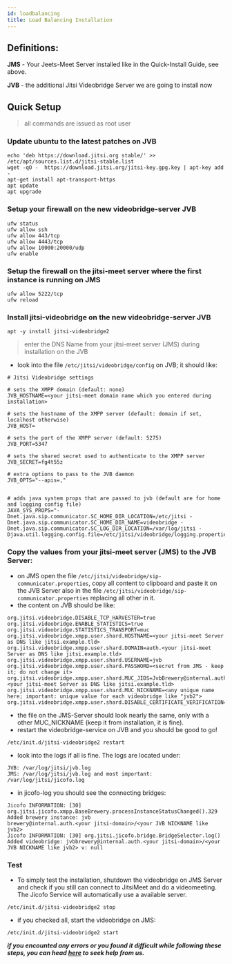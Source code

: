 ```yaml
---
id: loadbalancing
title: Load Balancing Installation
---
```



## Definitions:

**JMS** - Your Jeets-Meet Server installed like in the Quick-Install Guide, see above.

**JVB** - the additional Jitsi Videobridge Server we are going to install now

## Quick Setup

> all commands are issued as root user

### Update ubuntu to the latest patches on JVB

```
echo 'deb https://download.jitsi.org stable/' >> /etc/apt/sources.list.d/jitsi-stable.list
wget -qO -  https://download.jitsi.org/jitsi-key.gpg.key | apt-key add -
apt-get install apt-transport-https
apt update
apt upgrade
```

### Setup your firewall on the new videobridge-server JVB

```
ufw status
ufw allow ssh
ufw allow 443/tcp
ufw allow 4443/tcp
ufw allow 10000:20000/udp
ufw enable
```

### Setup the firewall on the jitsi-meet server where the first instance is running on JMS

```
ufw allow 5222/tcp
ufw reload
```

### Install jitsi-videobridge on the new videobridge-server JVB

```
apt -y install jitsi-videobridge2
```

> enter the DNS Name from your jitsi-meet server (JMS) during installation on the JVB

- look into the file `/etc/jitsi/videobridge/config` on JVB; it should like:

```
# Jitsi Videobridge settings

# sets the XMPP domain (default: none)
JVB_HOSTNAME=<your jitsi-meet domain name which you entered during installation>

# sets the hostname of the XMPP server (default: domain if set, localhost otherwise)
JVB_HOST=

# sets the port of the XMPP server (default: 5275)
JVB_PORT=5347

# sets the shared secret used to authenticate to the XMPP server
JVB_SECRET=fg4t55z

# extra options to pass to the JVB daemon
JVB_OPTS="--apis=,"


# adds java system props that are passed to jvb (default are for home and logging config file)
JAVA_SYS_PROPS="-Dnet.java.sip.communicator.SC_HOME_DIR_LOCATION=/etc/jitsi -Dnet.java.sip.communicator.SC_HOME_DIR_NAME=videobridge -Dnet.java.sip.communicator.SC_LOG_DIR_LOCATION=/var/log/jitsi -Djava.util.logging.config.file=/etc/jitsi/videobridge/logging.properties"
```

### Copy the values from your jitsi-meet server (JMS) to the JVB Server:

- on JMS open the file `/etc/jitsi/videobridge/sip-communicator.properties`, copy all content to clipboard and paste it on the JVB Server also in the file `/etc/jitsi/videobridge/sip-communicator.properties` replacing all other in it.
- the content on JVB should be like:

```
org.jitsi.videobridge.DISABLE_TCP_HARVESTER=true
org.jitsi.videobridge.ENABLE_STATISTICS=true
org.jitsi.videobridge.STATISTICS_TRANSPORT=muc
org.jitsi.videobridge.xmpp.user.shard.HOSTNAME=<your jitsi-meet Server as DNS like jitsi.example.tld>
org.jitsi.videobridge.xmpp.user.shard.DOMAIN=auth.<your jitsi-meet Server as DNS like jitsi.example.tld>
org.jitsi.videobridge.xmpp.user.shard.USERNAME=jvb
org.jitsi.videobridge.xmpp.user.shard.PASSWORD=<secret from JMS - keep it; do not change it>
org.jitsi.videobridge.xmpp.user.shard.MUC_JIDS=JvbBrewery@internal.auth.<your jitsi-meet Server as DNS like jitsi.example.tld>
org.jitsi.videobridge.xmpp.user.shard.MUC_NICKNAME=<any unique name here; important: unique value for each videobridge like "jvb2">
org.jitsi.videobridge.xmpp.user.shard.DISABLE_CERTIFICATE_VERIFICATION=true
```

- the file on the JMS-Server should look nearly the same, only with a other MUC_NICKNAME (keep it from installation, it is fine).
- restart the videobridge-service on JVB and you should be good to go!

```
/etc/init.d/jitsi-videobridge2 restart
```

- look into the logs if all is fine. The logs are located under:

```
JVB: /var/log/jitsi/jvb.log
JMS: /var/log/jitsi/jvb.log and most important: /var/log/jitsi/jicofo.log
```

- in jicofo-log you should see the connecting bridges:

```
Jicofo INFORMATION: [30] org.jitsi.jicofo.xmpp.BaseBrewery.processInstanceStatusChanged().329 Added brewery instance: jvb
brewery@internal.auth.<your jitsi-domain>/<your JVB NICKNAME like jvb2>
Jicofo INFORMATION: [30] org.jitsi.jicofo.bridge.BridgeSelector.log() Added videobridge: jvbbrewery@internal.auth.<your jitsi-domain>/<your JVB NICKNAME like jvb2> v: null
```

### Test

- To simply test the installation, shutdown the videobridge on JMS Server and check if you still can connect to JitsiMeet and do a videomeeting. The Jicofo Service will automatically use a available server.

```
/etc/init.d/jitsi-videobridge2 stop
```

- if you checked all, start the videobridge on JMS:

```
/etc/init.d/jitsi-videobridge2 start
```

**_if you encounted any errors or you found it difficult while following these steps, you can head [here](https://docs.easyjitsi.com/docs/help) to seek help from us._**
